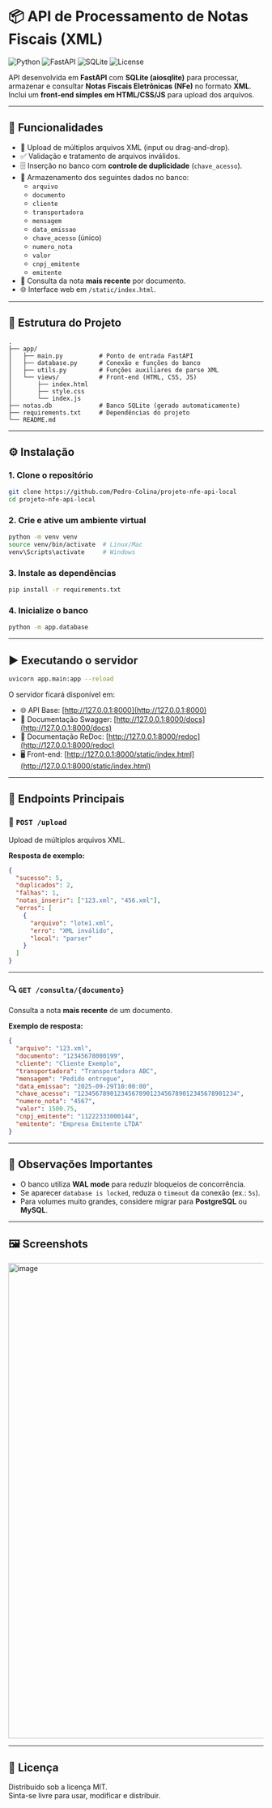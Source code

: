 # 📦 API de Processamento de Notas Fiscais (XML)

![Python](https://img.shields.io/badge/Python-3.11%2B-blue)
![FastAPI](https://img.shields.io/badge/FastAPI-0.115%2B-009688)
![SQLite](https://img.shields.io/badge/SQLite-3-lightgrey)
![License](https://img.shields.io/badge/license-MIT-green)

API desenvolvida em **FastAPI** com **SQLite (aiosqlite)** para processar, armazenar e consultar **Notas Fiscais Eletrônicas (NFe)** no formato **XML**.  
Inclui um **front-end simples em HTML/CSS/JS** para upload dos arquivos.

---

## 🚀 Funcionalidades

- 📂 Upload de múltiplos arquivos XML (input ou drag-and-drop).
- ✅ Validação e tratamento de arquivos inválidos.
- 🗄️ Inserção no banco com **controle de duplicidade** (`chave_acesso`).
- 💾 Armazenamento dos seguintes dados no banco:
  - `arquivo`
  - `documento`
  - `cliente`
  - `transportadora`
  - `mensagem`
  - `data_emissao`
  - `chave_acesso` (único)
  - `numero_nota`
  - `valor`
  - `cnpj_emitente`
  - `emitente`
- 🔎 Consulta da nota **mais recente** por documento.
- 🌐 Interface web em `/static/index.html`.

---

## 📂 Estrutura do Projeto

```
.
├── app/
│   ├── main.py          # Ponto de entrada FastAPI
│   ├── database.py      # Conexão e funções do banco
│   ├── utils.py         # Funções auxiliares de parse XML
│   └── views/           # Front-end (HTML, CSS, JS)
│       ├── index.html
│       ├── style.css
│       └── index.js
├── notas.db             # Banco SQLite (gerado automaticamente)
├── requirements.txt     # Dependências do projeto
└── README.md
```

---

## ⚙️ Instalação

### 1. Clone o repositório

```bash
git clone https://github.com/Pedro-Colina/projeto-nfe-api-local
cd projeto-nfe-api-local
```

### 2. Crie e ative um ambiente virtual

```bash
python -m venv venv
source venv/bin/activate  # Linux/Mac
venv\Scripts\activate     # Windows
```

### 3. Instale as dependências

```bash
pip install -r requirements.txt
```

### 4. Inicialize o banco

```bash
python -m app.database
```

---

## ▶️ Executando o servidor

```bash
uvicorn app.main:app --reload
```

O servidor ficará disponível em:

- 🌐 API Base: [http://127.0.0.1:8000](http://127.0.0.1:8000)
- 📑 Documentação Swagger: [http://127.0.0.1:8000/docs](http://127.0.0.1:8000/docs)
- 📘 Documentação ReDoc: [http://127.0.0.1:8000/redoc](http://127.0.0.1:8000/redoc)
- 🖥️ Front-end: [http://127.0.0.1:8000/static/index.html](http://127.0.0.1:8000/static/index.html)

---

## 📑 Endpoints Principais

### 🔼 `POST /upload`

Upload de múltiplos arquivos XML.

**Resposta de exemplo:**

```json
{
  "sucesso": 5,
  "duplicados": 2,
  "falhas": 1,
  "notas_inserir": ["123.xml", "456.xml"],
  "erros": [
    {
      "arquivo": "lote1.xml",
      "erro": "XML inválido",
      "local": "parser"
    }
  ]
}
```

---

### 🔍 `GET /consulta/{documento}`

Consulta a nota **mais recente** de um documento.

**Exemplo de resposta:**

```json
{
  "arquivo": "123.xml",
  "documento": "12345678000199",
  "cliente": "Cliente Exemplo",
  "transportadora": "Transportadora ABC",
  "mensagem": "Pedido entregue",
  "data_emissao": "2025-09-29T10:00:00",
  "chave_acesso": "12345678901234567890123456789012345678901234",
  "numero_nota": "4567",
  "valor": 1500.75,
  "cnpj_emitente": "11222333000144",
  "emitente": "Empresa Emitente LTDA"
}
```

---

## 📌 Observações Importantes

- O banco utiliza **WAL mode** para reduzir bloqueios de concorrência.
- Se aparecer `database is locked`, reduza o `timeout` da conexão (ex.: `5s`).
- Para volumes muito grandes, considere migrar para **PostgreSQL** ou **MySQL**.

---

## 🖼️ Screenshots

<img width="1880" height="938" alt="image" src="https://github.com/user-attachments/assets/0980fe25-4fcf-4130-948b-e2c5e70ba30e" />

---

## 📜 Licença

Distribuído sob a licença MIT.  
Sinta-se livre para usar, modificar e distribuir.
